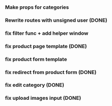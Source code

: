 ### Make props for categories

### Rewrite routes with unsigned user (DONE)

### fix filter func + add helper window

### fix product page template (DONE)

### fix product form template

### fix redirect from product form (DONE)

### fix edit category (DONE)

### fix upload images input (DONE)
